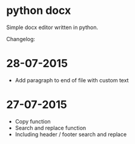 # python docx

Simple docx editor written in python.

Changelog:

# 28-07-2015
- Add paragraph to end of file with custom text

# 27-07-2015
- Copy function
- Search and replace function
- Including header / footer search and replace

